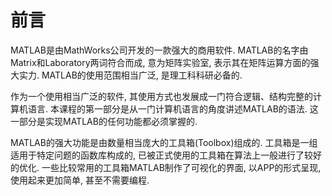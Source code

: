 # 前言

MATLAB是由MathWorks公司开发的一款强大的商用软件. MATLAB的名字由Matrix和Laboratory两词符合而成, 意为矩阵实验室, 表示其在矩阵运算方面的强大实力. MATLAB的使用范围相当广泛, 是理工科科研必备的.

作为一个使用相当广泛的软件, 其使用方式也发展成一门符合逻辑、结构完整的计算机语言. 本课程的第一部分是从一门计算机语言的角度讲述MATLAB的语法. 这一部分是实现MATLAB的任何功能都必须掌握的.

MATLAB的强大功能是由数量相当庞大的工具箱(Toolbox)组成的. 工具箱是一组适用于特定问题的函数库构成的, 已被正式使用的工具箱在算法上一般进行了较好的优化. 一些比较常用的工具箱MATLAB制作了可视化的界面, 以APP的形式呈现, 使用起来更加简单, 甚至不需要编程.

